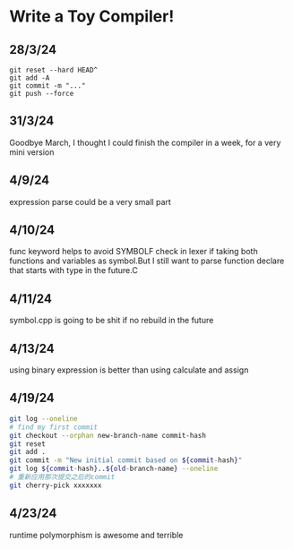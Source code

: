 # Write a Toy Compiler!

## 28/3/24
```
git reset --hard HEAD^
git add -A
git commit -m "..."
git push --force
```
## 31/3/24
Goodbye March, I thought I could finish the compiler in a week, for a very mini version

## 4/9/24
expression parse could be a very small part

## 4/10/24
func keyword helps to avoid SYMBOLF check in lexer if taking both functions and variables as symbol.But I still want to parse function declare that starts with type in the future.C

## 4/11/24
symbol.cpp is going to be shit if no rebuild in the future

## 4/13/24
using binary expression is better than using calculate and assign

## 4/19/24
```bash
git log --oneline
# find my first commit
git checkout --orphan new-branch-name commit-hash
git reset
git add .
git commit -m "New initial commit based on ${commit-hash}"
git log ${commit-hash}..${old-branch-name} --oneline
# 重新应用那次提交之后的commit
git cherry-pick xxxxxxx
```

## 4/23/24
runtime polymorphism is awesome and terrible